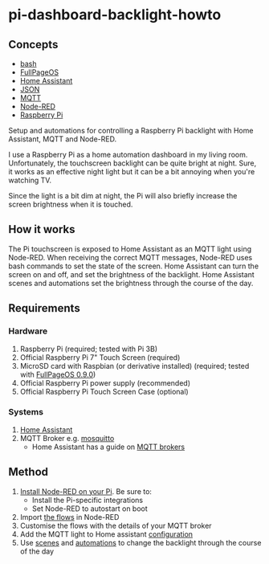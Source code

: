 # pi-dashboard-backlight-howto

## Concepts
* [bash](https://en.wikipedia.org/wiki/Bash_(Unix_shell))
* [FullPageOS](https://github.com/guysoft/FullPageOS/)
* [Home Assistant](https://www.home-assistant.io/)
* [JSON](https://www.json.org/)
* [MQTT](http://mqtt.org/)
* [Node-RED](https://nodered.org/)
* [Raspberry Pi](https://www.raspberrypi.org/)

Setup and automations for controlling a Raspberry Pi backlight with Home
Assistant, MQTT and Node-RED.

I use a Raspberry Pi as a home automation dashboard in my living room.
Unfortunately, the touchscreen backlight can be quite bright at night. Sure, it
works as an effective night light but it can be a bit annoying when you're
watching TV.

Since the light is a bit dim at night, the Pi will also briefly increase the
screen brightness when it is touched.

## How it works
The Pi touchscreen is exposed to Home Assistant as an MQTT light using Node-RED.
When receiving the correct MQTT messages, Node-RED uses bash commands to set the
state of the screen. Home Assistant can turn the screen on and off, and set the
brightness of the backlight. Home Assistant scenes and automations set the
brightness through the course of the day.

## Requirements

### Hardware
1. Raspberry Pi (required; tested with Pi 3B)
2. Official Raspberry Pi 7" Touch Screen (required)
3. MicroSD card with Raspbian (or derivative installed) (required; tested with
  [FullPageOS 0.9.0](https://github.com/guysoft/FullPageOS/releases/tag/0.9.0))
4. Official Raspberry Pi power supply (recommended)
5. Official Raspberry Pi Touch Screen Case (optional)

### Systems
1. [Home Assistant](https://www.home-assistant.io/)
2. MQTT Broker e.g. [mosquitto](https://mosquitto.org/)
    * Home Assistant has a guide on [MQTT brokers](https://www.home-assistant.io/docs/mqtt/broker/)

## Method

1. [Install Node-RED on your Pi](https://nodered.org/docs/hardware/raspberrypi). Be sure to:
    * Install the Pi-specific integrations
    * Set Node-RED to autostart on boot
2. Import [the flows](node-red-pi-dashboard-flows.json) in Node-RED
3. Customise the flows with the details of your MQTT broker
4. Add the MQTT light to Home assistant [configuration](ha-configuration.yaml)
5. Use [scenes](ha-scenes.yaml) and [automations](ha-automations.yaml) to change the
backlight through the course of the day
